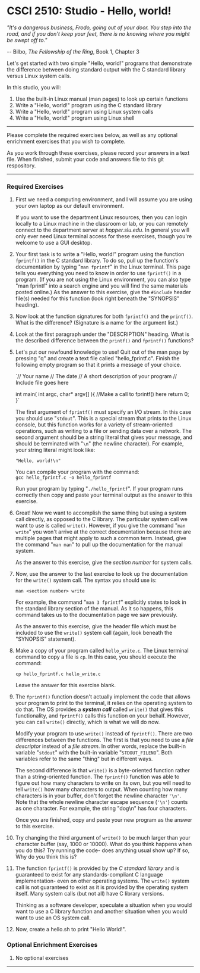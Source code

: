 # CSCI 2510: Studio - Hello, world!

*\"It\'s a dangerous business, Frodo, going out of your door. You step
into the road, and if you don\'t keep your feet, there is no knowing
where you might be swept off to.\"*

-- Bilbo, *The Fellowship of the Ring*, Book 1, Chapter 3

Let\'s get started with two simple \"Hello, world!\" programs that
demonstrate the difference between doing standard output with the C
standard library versus Linux system calls.

In this studio, you will:

1.  Use the built-in Linux manual (man pages) to look up certain
    functions
2.  Write a \"Hello, world!\" program using the C standard library
3.  Write a \"Hello, world!\" program using Linux system calls
4.  Write a \"Hello, world!\" program using Linux shell 

------------------------------------------------------------------------

Please complete the required exercises below, as well as any optional
enrichment exercises that you wish to complete.

As you work through these exercises, please record your answers in a
text file. When finished, submit your code and answers file to this git
respository.

------------------------------------------------------------------------

### Required Exercises

1.  First we need a computing environment, and I will assume you are using
    your own laptop as our default environment.

    If you want to use the department Linux resources, then you can
    login locally to a Linux
    machine in the classroom or lab, or you can remotely connect to the
    department server at *hopper.slu.edu*. In general you will only ever need
    Linux terminal access for these exercises, though you\'re welcome to use a
    GUI desktop.

2.  Your first task is to write a \"Hello, world!\" program using the
    function `fprintf()` in the C standard library. To do so, pull up
    the function\'s documentation by typing \"`man fprintf`\" in the
    Linux terminal. This page tells you everything you need to know in
    order to use `fprintf()` in a program.
    (If you are not using the Linux environment, you can also type
    "man fprintf" into a search engine and you will find the same
    materials posted online.) As the answer to this
    exercise, give the `#include` header file(s) needed for this
    function (look right beneath the \"SYNOPSIS\" heading).

3.  Now look at the function signatures for both `fprintf()` and the
    `printf()`. What is the difference? (Signature is a name for the
    argument list.)

4.  Look at the first paragraph under the \"DESCRIPTION\" heading. What
    is the described difference between the `printf()` and `fprintf()`
    functions?

5.  Let\'s put our newfound knowledge to use! Quit out of the man page
    by pressing \"q\" and create a text file called
    \"hello\_fprintf.c\". Finish the following empty program so that it
    prints a message of your choice.

    `// Your name
     // The date
     // A short description of your program
     // Include file goes here

     int main( int argc, char* argv[] ){
       //Make a call to fprintf() here
       return 0;
     }`

    The first argument of `fprintf()` must specify an I/O stream. In
    this case you should use \"`stdout`\". This is a special stream that
    prints to the Linux console, but this function works for a variety
    of stream-oriented operations, such as writing to a file or sending
    data over a network. The second argument should be a string literal
    that gives your message, and should be terminated with \"`\n`\" (the
    newline character). For example, your string literal might look
    like:

    `"Hello, world!\n"`

    You can compile your program with the command:\
    `gcc hello_fprintf.c -o hello_fprintf`

    Run your program by typing \"`./hello_fprintf`\". If your program
    runs correctly then copy and paste your terminal output as the
    answer to this exercise.

7.  Great! Now we want to accomplish the same thing but using a system
    call directly, as opposed to the C library. The particular system
    call we want to use is called `write()`. However, if you give the
    command \"`man write`\" you won\'t arrive at the correct
    documentation because there are multiple pages that might apply to
    such a common term. Instead, give the command \"`man man`\" to pull
    up the documentation for the manual system.

    As the answer to this exercise, give the *section number* for system
    calls.

8.  Now, use the answer to the last exercise to look up the
    documentation for the `write()` system call. The syntax you should
    use is:

    `man <section number> write`

    For example, the command \"`man 3 fprintf`\" explicitly states to look
    in the standard library section of the manual. As it so happens, this
    command takes us to the documentation page we saw previously.

    As the answer to this
    exercise, give the header file which must be included to use the
    `write()` system call (again, look beneath the \"SYNOPSIS\"
    statement).

9.  Make a copy of your program called `hello_write.c`. The Linux
    terminal command to copy a file is `cp`. In this case, you should
    execute the command:

    `cp hello_fprintf.c hello_write.c`

    Leave the answer for this exercise blank.

11. The `fprintf()` function doesn\'t actually implement the code that
    allows your program to print to the terminal, it relies on the
    operating system to do that. The OS provides a ***system call***
    called `write()` that gives this functionality, and `fprintf()`
    calls this function on your behalf. However, you can call `write()`
    directly, which is what we will do now.

    Modify your program to use `write()` instead of `fprintf()`. There
    are two differences between the functions. The first is that you
    need to use a *file descriptor* instead of a *file stream*. In other
    words, replace the built-in variable \"`stdout`\" with the built-in
    variable \"`STDOUT_FILENO`\". Both variables refer to the same
    \"thing\" but in different ways.

    The second difference is that `write()` is a byte-oriented function
    rather than a string-oriented function. The `fprintf()` function was
    able to figure out how many characters to write on its own, but you
    will need to tell `write()` how many characters to output. 
    When counting how many characters is in your buffer, don\'t
    forget the newline character `'\n'`. Note that the whole newline
    character escape sequence (`'\n'`) counts as one character. For
    example, the string "dog\n" has four characters.
    
    Once you are finished, copy and paste your new program as the answer to
    this exercise.

10. Try changing the third argument of `write()` to be much larger than
    your character buffer (say, 1000 or 10000). What do you think happens
    when you do this? Try running the code- does anything usual show up?
    If so, Why do you think this is?

11. The function `fprintf()` is provided by the *C standard library* and
    is guaranteed to exist for any standards-compliant C language
    implementation- even on other operating systems. The `write()`
    system call is not guaranteed to exist as it is provided by the
    operating system itself. Many system calls (but not all) have C
    library versions.

    Thinking as a software developer, speculate a situation when you
    would want to use a C library function and another situation when
    you would want to use an OS system call.

12. Now, create a hello.sh to print \"Hello World!\". 

### Optional Enrichment Exercises

1.  No optional exercises

------------------------------------------------------------------------
